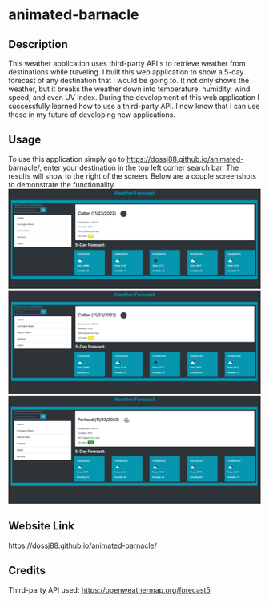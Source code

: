 # animated-barnacle

## Description

This weather application uses third-party API's to retrieve weather from destinations while traveling. I built this web application to show a 5-day forecast of any destination that I would be going to. It not only shows the weather, but it breaks the weather down into temperature, humidity, wind speed, and even UV Index. During the development of this web application I successfully learned how to use a third-party API. I now know that I can use these in my future of developing new applications.

## Usage

To use this application simply go to https://dossj88.github.io/animated-barnacle/, enter your destination in the top left corner search bar. The results will show to the right of the screen. Below are a couple screenshots to demonstrate the functionality.
    ![alt text](assets/images/weather%201.png)
    ![alt text](assets/images/weather%202.png)
    ![alt text](assets/images/weather%203.png)
    
## Website Link

https://dossj88.github.io/animated-barnacle/

## Credits

Third-party API used: https://openweathermap.org/forecast5


